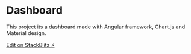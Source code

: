 # Dashboard
This project its a dashboard made with Angular framework, Chart.js and Material design. 

[Edit on StackBlitz ⚡️](https://stackblitz.com/edit/dashboard-angular-gv)
